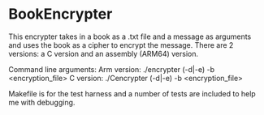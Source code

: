 # BookEncrypter
This encrypter takes in a book as a .txt file and a message as arguments and uses the book as a cipher to encrypt the message.
There are 2 versions: a C version and an assembly (ARM64) version.

Command line arguments:
Arm version: ./encrypter (-d|-e) -b <bookfile> <encryption_file>
C version: ./Cencrypter (-d|-e) -b <bookfile> <encryption_file>

Makefile is for the test harness and a number of tests are included to help me with debugging.
